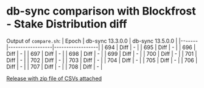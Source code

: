 # db-sync comparison with Blockfrost - Stake Distribution diff

Output of `compare.sh`:
| Epoch | db-sync 13.3.0.0 | db-sync 13.5.0.0 |
|-------|------------------|------------------|
| 694   | Diff             | -                |
| 695   | Diff             | -                |
| 696   | Diff             | -                |
| 697   | Diff             | -                |
| 698   | Diff             | -                |
| 699   | Diff             | -                |
| 700   | Diff             | -                |
| 701   | Diff             | -                |
| 702   | Diff             | -                |
| 703   | Diff             | -                |
| 704   | Diff             | -                |
| 705   | Diff             | -                |
| 706   | Diff             | -                |
| 707   | Diff             | -                |
| 708   | Diff             | -                |

[Release with zip file of CSVs attached](https://github.com/ozgb/dbsync_check/releases/tag/v0.0.1)
